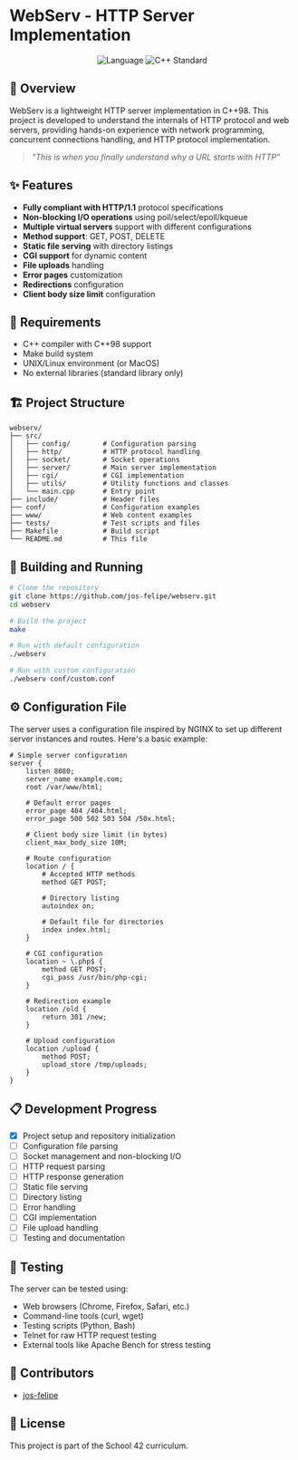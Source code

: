 # WebServ - HTTP Server Implementation

<p align="center">
  <img src="https://img.shields.io/badge/language-C++-blue.svg" alt="Language">
  <img src="https://img.shields.io/badge/standard-C++98-yellow.svg" alt="C++ Standard">
</p>

## 📖 Overview
WebServ is a lightweight HTTP server implementation in C++98. This project is developed to understand the internals of HTTP protocol and web servers, providing hands-on experience with network programming, concurrent connections handling, and HTTP protocol implementation.

> _"This is when you finally understand why a URL starts with HTTP"_

## ✨ Features
- **Fully compliant with HTTP/1.1** protocol specifications
- **Non-blocking I/O operations** using poll/select/epoll/kqueue
- **Multiple virtual servers** support with different configurations
- **Method support**: GET, POST, DELETE
- **Static file serving** with directory listings
- **CGI support** for dynamic content
- **File uploads** handling
- **Error pages** customization
- **Redirections** configuration
- **Client body size limit** configuration

## 🧰 Requirements
- C++ compiler with C++98 support
- Make build system
- UNIX/Linux environment (or MacOS)
- No external libraries (standard library only)

## 🏗️ Project Structure
```
webserv/
├── src/
│   ├── config/        # Configuration parsing
│   ├── http/          # HTTP protocol handling
│   ├── socket/        # Socket operations
│   ├── server/        # Main server implementation
│   ├── cgi/           # CGI implementation
│   ├── utils/         # Utility functions and classes
│   └── main.cpp       # Entry point
├── include/           # Header files
├── conf/              # Configuration examples
├── www/               # Web content examples
├── tests/             # Test scripts and files
├── Makefile           # Build script
└── README.md          # This file
```

## 🚀 Building and Running
```bash
# Clone the repository
git clone https://github.com/jos-felipe/webserv.git
cd webserv

# Build the project
make

# Run with default configuration
./webserv

# Run with custom configuration
./webserv conf/custom.conf
```

## ⚙️ Configuration File
The server uses a configuration file inspired by NGINX to set up different server instances and routes. Here's a basic example:

```
# Simple server configuration
server {
    listen 8080;
    server_name example.com;
    root /var/www/html;
    
    # Default error pages
    error_page 404 /404.html;
    error_page 500 502 503 504 /50x.html;
    
    # Client body size limit (in bytes)
    client_max_body_size 10M;
    
    # Route configuration
    location / {
        # Accepted HTTP methods
        method GET POST;
        
        # Directory listing
        autoindex on;
        
        # Default file for directories
        index index.html;
    }
    
    # CGI configuration
    location ~ \.php$ {
        method GET POST;
        cgi_pass /usr/bin/php-cgi;
    }
    
    # Redirection example
    location /old {
        return 301 /new;
    }
    
    # Upload configuration
    location /upload {
        method POST;
        upload_store /tmp/uploads;
    }
}
```

## 📋 Development Progress
- [x] Project setup and repository initialization
- [ ] Configuration file parsing
- [ ] Socket management and non-blocking I/O
- [ ] HTTP request parsing
- [ ] HTTP response generation
- [ ] Static file serving
- [ ] Directory listing
- [ ] Error handling
- [ ] CGI implementation
- [ ] File upload handling
- [ ] Testing and documentation

## 🧪 Testing
The server can be tested using:
- Web browsers (Chrome, Firefox, Safari, etc.)
- Command-line tools (curl, wget)
- Testing scripts (Python, Bash)
- Telnet for raw HTTP request testing
- External tools like Apache Bench for stress testing

## 👥 Contributors
- [jos-felipe](https://github.com/jos-felipe)

## 📄 License
This project is part of the School 42 curriculum.